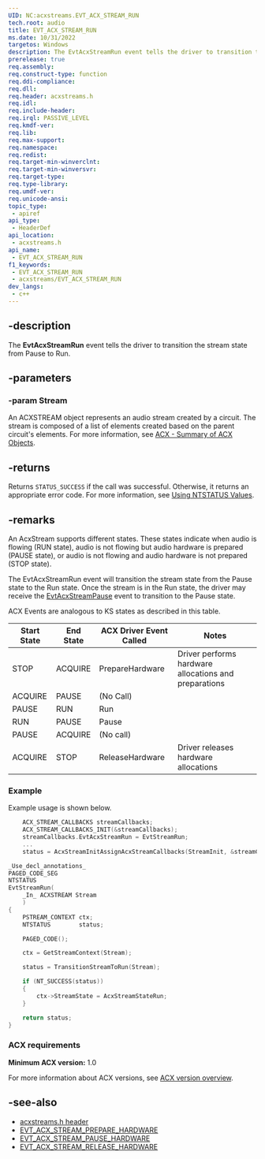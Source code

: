 ```yaml
---
UID: NC:acxstreams.EVT_ACX_STREAM_RUN
tech.root: audio
title: EVT_ACX_STREAM_RUN
ms.date: 10/31/2022
targetos: Windows
description: The EvtAcxStreamRun event tells the driver to transition the stream state from Pause to Run.
prerelease: true
req.assembly: 
req.construct-type: function
req.ddi-compliance: 
req.dll: 
req.header: acxstreams.h
req.idl: 
req.include-header: 
req.irql: PASSIVE_LEVEL
req.kmdf-ver: 
req.lib: 
req.max-support: 
req.namespace: 
req.redist: 
req.target-min-winverclnt: 
req.target-min-winversvr: 
req.target-type: 
req.type-library: 
req.umdf-ver: 
req.unicode-ansi: 
topic_type:
 - apiref
api_type:
 - HeaderDef
api_location:
 - acxstreams.h
api_name:
 - EVT_ACX_STREAM_RUN
f1_keywords:
 - EVT_ACX_STREAM_RUN
 - acxstreams/EVT_ACX_STREAM_RUN
dev_langs:
 - c++
---
```


## -description

The **EvtAcxStreamRun** event tells the driver to transition the stream state from Pause to Run.

## -parameters

### -param Stream

An ACXSTREAM object represents an audio stream created by a circuit. The stream is composed of a list of elements created based on the parent circuit's elements. For more information, see [ACX - Summary of ACX Objects](/windows-hardware/drivers/audio/acx-summary-of-objects).

## -returns

Returns `STATUS_SUCCESS` if the call was successful. Otherwise, it returns an appropriate error code. For more information, see [Using NTSTATUS Values](/windows-hardware/drivers/kernel/using-ntstatus-values).

## -remarks

An AcxStream supports different states. These states indicate when audio is flowing (RUN state), audio is not flowing but audio hardware is prepared (PAUSE state), or audio is not flowing and audio hardware is not prepared (STOP state).

The EvtAcxStreamRun event will transition the stream state from the Pause state to the Run state. Once the stream is in the Run state, the driver may receive the [EvtAcxStreamPause](nc-acxstreams-evt_acx_stream_pause.md) event to transition to the Pause state.

ACX Events are analogous to KS states as described in this table.

| Start State | End State | ACX Driver Event Called | Notes                                                 |
|-------------|-----------|-------------------------|-------------------------------------------------------|
| STOP        | ACQUIRE   | PrepareHardware         | Driver performs hardware allocations and preparations |
| ACQUIRE     | PAUSE     | (No Call)               |                                                       |
| PAUSE       | RUN       | Run                     |                                                       |
| RUN         | PAUSE     | Pause                   |                                                       |
| PAUSE       | ACQUIRE   | (No call)               |                                                       |
| ACQUIRE     | STOP      | ReleaseHardware         | Driver releases hardware allocations                  |

### Example

Example usage is shown below.

```cpp
    ACX_STREAM_CALLBACKS streamCallbacks;
    ACX_STREAM_CALLBACKS_INIT(&streamCallbacks);
    streamCallbacks.EvtAcxStreamRun = EvtStreamRun;
    ...
    status = AcxStreamInitAssignAcxStreamCallbacks(StreamInit, &streamCallbacks);
```

```cpp
_Use_decl_annotations_
PAGED_CODE_SEG
NTSTATUS
EvtStreamRun(
    _In_ ACXSTREAM Stream
    )
{
    PSTREAM_CONTEXT ctx;
    NTSTATUS        status;

    PAGED_CODE();

    ctx = GetStreamContext(Stream);

    status = TransitionStreamToRun(Stream);

    if (NT_SUCCESS(status))
    {
        ctx->StreamState = AcxStreamStateRun;
    }

    return status;
}
```

### ACX requirements

**Minimum ACX version:** 1.0

For more information about ACX versions, see [ACX version overview](/windows-hardware/drivers/audio/acx-version-overview).

## -see-also

- [acxstreams.h header](index.md)
- [EVT_ACX_STREAM_PREPARE_HARDWARE](nc-acxstreams-evt_acx_stream_prepare_hardware.md)
- [EVT_ACX_STREAM_PAUSE_HARDWARE](nc-acxstreams-evt_acx_stream_pause.md)
- [EVT_ACX_STREAM_RELEASE_HARDWARE](nc-acxstreams-evt_acx_stream_release_hardware.md)
